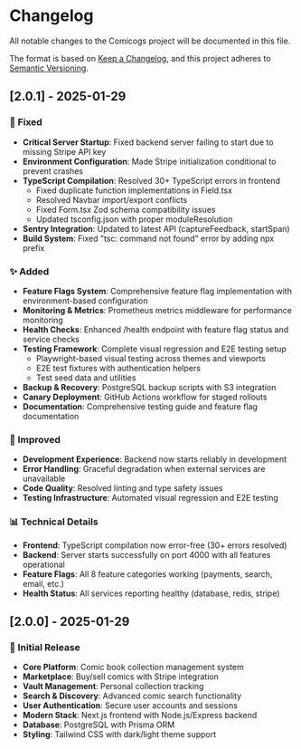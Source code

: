 # Changelog

All notable changes to the Comicogs project will be documented in this file.

The format is based on [Keep a Changelog](https://keepachangelog.com/en/1.0.0/),
and this project adheres to [Semantic Versioning](https://semver.org/spec/v2.0.0.html).

## [2.0.1] - 2025-01-29

### 🐛 Fixed
- **Critical Server Startup**: Fixed backend server failing to start due to missing Stripe API key
- **Environment Configuration**: Made Stripe initialization conditional to prevent crashes
- **TypeScript Compilation**: Resolved 30+ TypeScript errors in frontend
  - Fixed duplicate function implementations in Field.tsx
  - Resolved Navbar import/export conflicts
  - Fixed Form.tsx Zod schema compatibility issues
  - Updated tsconfig.json with proper moduleResolution
- **Sentry Integration**: Updated to latest API (captureFeedback, startSpan)
- **Build System**: Fixed "tsc: command not found" error by adding npx prefix

### ✨ Added
- **Feature Flags System**: Comprehensive feature flag implementation with environment-based configuration
- **Monitoring & Metrics**: Prometheus metrics middleware for performance monitoring
- **Health Checks**: Enhanced /health endpoint with feature flag status and service checks
- **Testing Framework**: Complete visual regression and E2E testing setup
  - Playwright-based visual testing across themes and viewports
  - E2E test fixtures with authentication helpers
  - Test seed data and utilities
- **Backup & Recovery**: PostgreSQL backup scripts with S3 integration
- **Canary Deployment**: GitHub Actions workflow for staged rollouts
- **Documentation**: Comprehensive testing guide and feature flag documentation

### 🔧 Improved
- **Development Experience**: Backend now starts reliably in development
- **Error Handling**: Graceful degradation when external services are unavailable
- **Code Quality**: Resolved linting and type safety issues
- **Testing Infrastructure**: Automated visual regression and E2E testing

### 📊 Technical Details
- **Frontend**: TypeScript compilation now error-free (30+ errors resolved)
- **Backend**: Server starts successfully on port 4000 with all features operational
- **Feature Flags**: All 8 feature categories working (payments, search, email, etc.)
- **Health Status**: All services reporting healthy (database, redis, stripe)

## [2.0.0] - 2025-01-29

### 🚀 Initial Release
- **Core Platform**: Comic book collection management system
- **Marketplace**: Buy/sell comics with Stripe integration
- **Vault Management**: Personal collection tracking
- **Search & Discovery**: Advanced comic search functionality
- **User Authentication**: Secure user accounts and sessions
- **Modern Stack**: Next.js frontend with Node.js/Express backend
- **Database**: PostgreSQL with Prisma ORM
- **Styling**: Tailwind CSS with dark/light theme support
